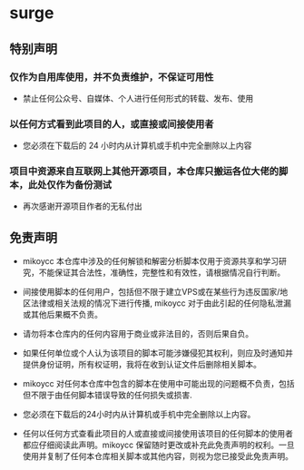 # surge
## 特别声明

### 仅作为自用库使用，并不负责维护，不保证可用性
- 禁止任何公众号、自媒体、个人进行任何形式的转载、发布、使用
### 以任何方式看到此项目的人，或直接或间接使用者
- 您必须在下载后的 24 小时内从计算机或手机中完全删除以上内容
### 项目中资源来自互联网上其他开源项目，本仓库只搬运各位大佬的脚本，此处仅作为备份测试
- 再次感谢开源项目作者的无私付出


## 免责声明
- mikoycc 本仓库中涉及的任何解锁和解密分析脚本仅用于资源共享和学习研究，不能保证其合法性，准确性，完整性和有效性，请根据情况自行判断。

- 间接使用脚本的任何用户，包括但不限于建立VPS或在某些行为违反国家/地区法律或相关法规的情况下进行传播, mikoycc 对于由此引起的任何隐私泄漏或其他后果概不负责。

- 请勿将本仓库内的任何内容用于商业或非法目的，否则后果自负。

- 如果任何单位或个人认为该项目的脚本可能涉嫌侵犯其权利，则应及时通知并提供身份证明，所有权证明，我将在收到认证文件后删除相关脚本。

- mikoycc 对任何本仓库中包含的脚本在使用中可能出现的问题概不负责，包括但不限于由任何脚本错误导致的任何损失或损害.

- 您必须在下载后的24小时内从计算机或手机中完全删除以上内容。

- 任何以任何方式查看此项目的人或直接或间接使用该项目的任何脚本的使用者都应仔细阅读此声明。mikoycc 保留随时更改或补充此免责声明的权利。一旦使用并复制了任何本仓库相关脚本或其他内容，则视为您已接受此免责声明。
